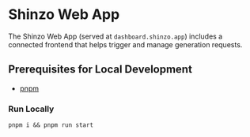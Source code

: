 # Shinzo Web App
The Shinzo Web App (served at `dashboard.shinzo.app`) includes a connected frontend that helps trigger and manage generation requests.

## Prerequisites for Local Development
- [pnpm](https://pnpm.io/installation)

### Run Locally
`pnpm i && pnpm run start`
